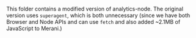 This folder contains a modified version of analytics-node. The original version uses `superagent`, which is both unnecessary (since we have both Browser and Node APIs and can use `fetch` and also added ~2.1MB of JavaScript to Merani.)